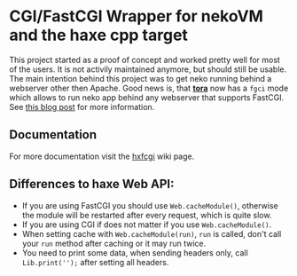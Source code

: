 CGI/FastCGI Wrapper for nekoVM and the haxe cpp target
======================================================

This project started as a proof of concept and worked pretty well for most of the users. It is not activily maintained anymore, but should still be usable.  
The main intention behind this project was to get neko running behind a webserver other then Apache. Good news is, that **[tora](https://github.com/HaxeFoundation/tora)** now has a `fgci` mode which allows to run neko app behind any webserver that supports FastCGI. See [this blog post](https://medium.com/@sgmacpherson/34153741420) for more information.

Documentation
--------------
For more documentation visit the [hxfcgi](http://haxe.org/com/libs/hxfcgi) wiki page.


Differences to haxe Web API:
----------------------------
* If you are using FastCGI you should use `Web.cacheModule()`, otherwise the module will be restarted after every request, which is quite slow.
* If you are using CGI if does not matter if you use `Web.cacheModule()`.
* When setting cache with `Web.cacheModule(run)`, `run` is called, don't call your `run` method after caching or it may run twice.
* You need to print some data, when sending headers only, call `Lib.print('');` after setting all headers.

